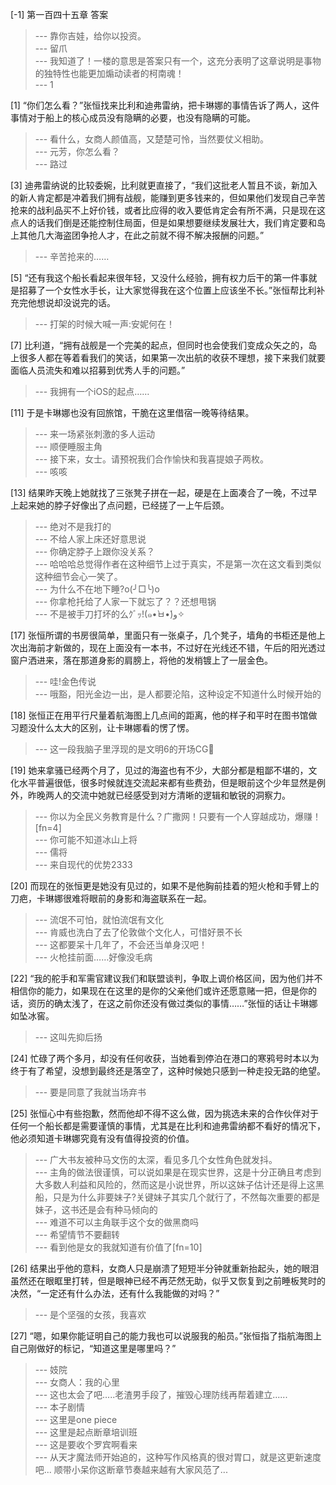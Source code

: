 
[-1] 第一百四十五章 答案
>--- 靠你吉娃，给你以投资。<br>
>--- 留爪<br>
>--- 我知道了！一楼的意思是答案只有一个，这充分表明了这章说明是事物的独特性也能更加煽动读者的柯南魂！<br>
>--- 1<br>

[1] “你们怎么看？”张恒找来比利和迪弗雷纳，把卡琳娜的事情告诉了两人，这件事情对于船上的核心成员没有隐瞒的必要，也没有隐瞒的可能。
>--- 看什么，女商人颜值高，又楚楚可怜，当然要仗义相助。<br>
>--- 元芳，你怎么看？<br>
>--- 路过<br>

[3] 迪弗雷纳说的比较委婉，比利就更直接了，“我们这批老人暂且不谈，新加入的新人肯定都是冲着我们拥有战舰，能赚到更多钱来的，但如果他们发现自己辛苦抢来的战利品买不上好价钱，或者比应得的收入要低肯定会有所不满，只是现在这点人的话我们倒是还能控制住局面，但是如果想要继续发展壮大，我们肯定要和岛上其他几大海盗团争抢人才，在此之前就不得不解决报酬的问题。”
>--- 辛苦抢来的……<br>

[5] “还有我这个船长看起来很年轻，又没什么经验，拥有权力后干的第一件事就是招募了一个女性水手长，让大家觉得我在这个位置上应该坐不长。”张恒帮比利补充完他想说却没说完的话。
>--- 打架的时候大喊一声:安妮何在！<br>

[7] 比利道，“拥有战舰是一个完美的起点，但同时也会使我们变成众矢之的，岛上很多人都在等着看我们的笑话，如果第一次出航的收获不理想，接下来我们就要面临人员流失和难以招募到优秀人手的问题。”
>--- 我拥有一个iOS的起点……<br>

[11] 于是卡琳娜也没有回旅馆，干脆在这里借宿一晚等待结果。
>--- 来一场紧张刺激的多人运动<br>
>--- 顺便睡服主角<br>
>--- 接下来，女士。请预祝我们合作愉快和我喜提娘子两枚。<br>
>--- 咳咳<br>

[13] 结果昨天晚上她就找了三张凳子拼在一起，硬是在上面凑合了一晚，不过早上起来她的脖子好像出了点问题，已经搓了一上午后颈。
>--- 绝对不是我打的<br>
>--- 不给人家上床还好意思说<br>
>--- 你确定脖子上跟你没关系？<br>
>--- 哈哈哈总觉得作者在这种细节上过于真实，不是第一次在这文看到类似这种细节会心一笑了。<br>
>--- 为什么不在地下睡?o(╯□╰)o<br>
>--- 你拿枪托给了人家一下就忘了？？还想甩锅<br>
>--- 不是被手刀打坏的么ｸﾞｯ!(๑•̀ㅂ•́)و✧<br>

[17] 张恒所谓的书房很简单，里面只有一张桌子，几个凳子，墙角的书柜还是他上次出海前才新做的，现在上面没有一本书，不过好在光线还不错，午后的阳光透过窗户洒进来，落在那道身影的肩膀上，将他的发梢镀上了一层金色。
>--- 哇!金色传说<br>
>--- 哦豁，阳光金边一出，是人都要沦陷，这种设定不知道什么时候开始的<br>

[18] 张恒正在用平行尺量着航海图上几点间的距离，他的样子和平时在图书馆做习题没什么太大的区别，让卡琳娜看的愣了愣。
>--- 这一段我脑子里浮现的是文明6的开场CG🌚<br>

[19] 她来拿骚已经两个月了，见过的海盗也有不少，大部分都是粗鄙不堪的，文化水平普遍很低，很多时候就连交流起来都有些费劲，但是眼前这个少年显然是例外，昨晚两人的交流中她就已经感受到对方清晰的逻辑和敏锐的洞察力。
>--- 你以为全民义务教育是什么？广撒网！只要有一个人穿越成功，爆赚！[fn=4]<br>
>--- 你可能不知道冰山上将<br>
>--- 儒将<br>
>--- 来自现代的优势2333<br>

[20] 而现在的张恒更是她没有见过的，如果不是他胸前挂着的短火枪和手臂上的刀疤，卡琳娜很难将眼前的身影和海盗联系在一起。
>--- 流氓不可怕，就怕流氓有文化<br>
>--- 肯威也洗白了去了伦敦做个文化人，可惜好景不长<br>
>--- 这都要呆十几年了，不会还当单身汉吧！<br>
>--- 火枪挂前面……好像没毛病<br>

[22] “我的舵手和军需官建议我们和联盟谈判，争取上调价格区间，因为他们并不相信你的能力，如果现在在这里的是你的父亲他们或许还愿意赌一把，但是你的话，资历的确太浅了，在这之前你还没有做过类似的事情……”张恒的话让卡琳娜如坠冰窖。
>--- 这叫先抑后扬<br>

[24] 忙碌了两个多月，却没有任何收获，当她看到停泊在港口的寒鸦号时本以为终于有了希望，没想到最终还是落空了，这种时候她只感到一种走投无路的绝望。
>--- 要是同意了我就当场弃书<br>

[25] 张恒心中有些抱歉，然而他却不得不这么做，因为挑选未来的合作伙伴对于任何一个船长都是需要谨慎的事情，尤其是在比利和迪弗雷纳都不看好的情况下，他必须知道卡琳娜究竟有没有值得投资的价值。
>--- 广大书友被种马文伤的太深，看见多几个女性角色就发抖。<br>
>--- 主角的做法很谨慎，可以说如果是在现实世界，这是十分正确且考虑到大多数人利益和风险的，然而这是小说世界，所以这妹子估计还是得上这黑船，只是为什么非要妹子?关键妹子其实几个就行了，不然每次重要的都是妹子，这书还是会有种马倾向的<br>
>--- 难道不可以主角联手这个女的做黑商吗<br>
>--- 希望情节不要翻转<br>
>--- 看到他是女的我就知道有价值了[fn=10]<br>

[26] 结果出乎他的意料，女商人只是崩溃了短短半分钟就重新抬起头，她的眼泪虽然还在眼眶里打转，但是眼神已经不再茫然无助，似乎又恢复到之前睡板凳时的决然，“一定还有什么办法，还有什么我能做的对吗？”
>--- 是个坚强的女孩，我喜欢<br>

[27] “嗯，如果你能证明自己的能力我也可以说服我的船员。”张恒指了指航海图上自己刚做好的标记，“知道这里是哪里吗？”
>--- 妓院<br>
>--- 女商人：我的心里<br>
>--- 这也太会了吧.....老渣男手段了，摧毁心理防线再帮着建立......<br>
>--- 本子剧情<br>
>--- 这里是one piece<br>
>--- 这里是起点断章培训班<br>
>--- 这是要收个罗宾啊看来<br>
>--- 从天才魔法师开始追的，这种写作风格真的很对胃口，就是这更新速度吧...
顺带小呆你这断章节奏越来越有大家风范了...<br>
